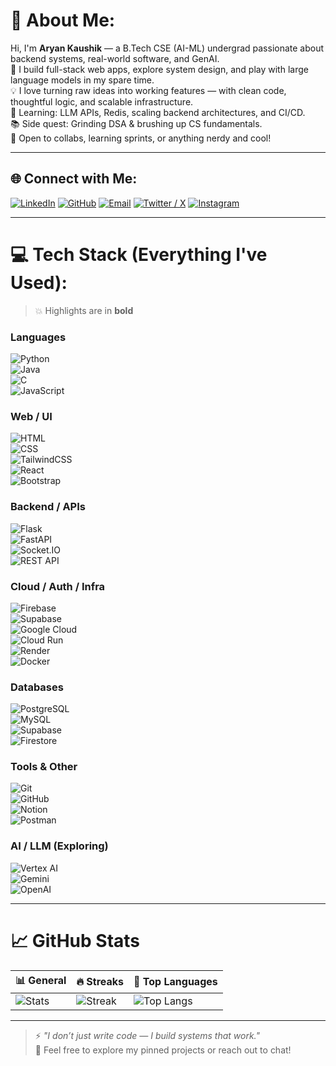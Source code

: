 # 💫 About Me:
Hi, I'm **Aryan Kaushik** — a B.Tech CSE (AI-ML) undergrad passionate about backend systems, real-world software, and GenAI.  
🚀 I build full-stack web apps, explore system design, and play with large language models in my spare time.  
💡 I love turning raw ideas into working features — with clean code, thoughtful logic, and scalable infrastructure.  
🧠 Learning: LLM APIs, Redis, scaling backend architectures, and CI/CD.  
📚 Side quest: Grinding DSA & brushing up CS fundamentals.  
🤝 Open to collabs, learning sprints, or anything nerdy and cool!

---

## 🌐 Connect with Me:
[![LinkedIn](https://img.shields.io/badge/-LinkedIn-%230077B5?style=flat-square&logo=linkedin&logoColor=white)](https://linkedin.com/in/aryan-kaushik-38a94b2a2) 
[![GitHub](https://img.shields.io/badge/-GitHub-%23121011?style=flat-square&logo=github&logoColor=white)](https://github.com/aryannkaushikk)
[![Email](https://img.shields.io/badge/-Email-D14836?style=flat-square&logo=gmail&logoColor=white)](mailto:aryannkaushikk.workspace@gmail.com)
[![Twitter / X](https://img.shields.io/badge/-X-black?style=flat-square&logo=x&logoColor=white)](https://x.com/thespecsguy)
[![Instagram](https://img.shields.io/badge/-Instagram-E4405F?style=flat-square&logo=instagram&logoColor=white)](https://instagram.com/aryannkaushikk)

---

# 💻 Tech Stack (Everything I've Used):
> 💥 Highlights are in **bold**

### Languages  
![Python](https://img.shields.io/badge/-Python-3670A0?style=flat-square&logo=python&logoColor=ffdd54)  
![Java](https://img.shields.io/badge/-Java-ED8B00?style=flat-square&logo=openjdk&logoColor=white)  
![C](https://img.shields.io/badge/-C-00599C?style=flat-square&logo=c&logoColor=white)  
![JavaScript](https://img.shields.io/badge/-JavaScript-F7DF1E?style=flat-square&logo=javascript&logoColor=black)

### Web / UI  
![HTML](https://img.shields.io/badge/-HTML5-E34F26?style=flat-square&logo=html5&logoColor=white)  
![CSS](https://img.shields.io/badge/-CSS3-1572B6?style=flat-square&logo=css3&logoColor=white)  
![TailwindCSS](https://img.shields.io/badge/-TailwindCSS-06B6D4?style=flat-square&logo=tailwindcss&logoColor=white)  
![React](https://img.shields.io/badge/-React-61DAFB?style=flat-square&logo=react&logoColor=black)  
![Bootstrap](https://img.shields.io/badge/-Bootstrap-7952B3?style=flat-square&logo=bootstrap&logoColor=white)

### Backend / APIs  
![Flask](https://img.shields.io/badge/-Flask-000000?style=flat-square&logo=flask&logoColor=white)  
![FastAPI](https://img.shields.io/badge/-FastAPI-009688?style=flat-square&logo=fastapi&logoColor=white)  
![Socket.IO](https://img.shields.io/badge/-Socket.IO-black?style=flat-square&logo=socket.io&logoColor=white)  
![REST API](https://img.shields.io/badge/-REST%20API-grey?style=flat-square)

### Cloud / Auth / Infra  
![Firebase](https://img.shields.io/badge/-Firebase-FFCA28?style=flat-square&logo=firebase&logoColor=black)  
![Supabase](https://img.shields.io/badge/-Supabase-3ECF8E?style=flat-square&logo=supabase&logoColor=white)  
![Google Cloud](https://img.shields.io/badge/-GoogleCloud-4285F4?style=flat-square&logo=googlecloud&logoColor=white)  
![Cloud Run](https://img.shields.io/badge/-CloudRun-4285F4?style=flat-square&logo=googlecloud&logoColor=white)  
![Render](https://img.shields.io/badge/-Render-46E3B7?style=flat-square&logo=render&logoColor=white)  
![Docker](https://img.shields.io/badge/-Docker-2496ED?style=flat-square&logo=docker&logoColor=white)

### Databases  
![PostgreSQL](https://img.shields.io/badge/-PostgreSQL-336791?style=flat-square&logo=postgresql&logoColor=white)  
![MySQL](https://img.shields.io/badge/-MySQL-4479A1?style=flat-square&logo=mysql&logoColor=white)  
![Supabase](https://img.shields.io/badge/-Supabase-3ECF8E?style=flat-square&logo=supabase&logoColor=white)  
![Firestore](https://img.shields.io/badge/-Firestore-FFA000?style=flat-square&logo=firebase&logoColor=white)

### Tools & Other  
![Git](https://img.shields.io/badge/-Git-F05032?style=flat-square&logo=git&logoColor=white)  
![GitHub](https://img.shields.io/badge/-GitHub-181717?style=flat-square&logo=github&logoColor=white)  
![Notion](https://img.shields.io/badge/-Notion-000000?style=flat-square&logo=notion&logoColor=white)  
![Postman](https://img.shields.io/badge/-Postman-FF6C37?style=flat-square&logo=postman&logoColor=white)

### AI / LLM (Exploring)  
![Vertex AI](https://img.shields.io/badge/-VertexAI-4285F4?style=flat-square&logo=googlecloud&logoColor=white)  
![Gemini](https://img.shields.io/badge/-Gemini-202124?style=flat-square&logo=google&logoColor=white)  
![OpenAI](https://img.shields.io/badge/-OpenAI-412991?style=flat-square&logo=openai&logoColor=white)

---

# 📈 GitHub Stats
| 📊 General | 🔥 Streaks | 🧠 Top Languages |
|-----------|------------|------------------|
| ![Stats](https://github-readme-stats.vercel.app/api?username=aryannkaushikk&theme=tokyonight&hide_border=false&show_icons=true&count_private=true) | ![Streak](https://streak-stats.demolab.com?user=aryannkaushikk&theme=tokyonight&hide_border=false) | ![Top Langs](https://github-readme-stats.vercel.app/api/top-langs/?username=aryannkaushikk&layout=compact&theme=tokyonight&hide_border=false) |

---

> ⚡ _"I don’t just write code — I build systems that work."_  
> 👀 Feel free to explore my pinned projects or reach out to chat!

<!-- Made with ❤️ by Aryan Kaushik -->
